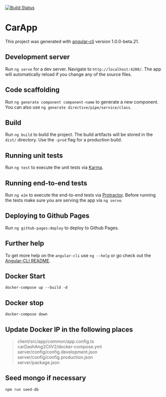 [![Build Status](https://travis-ci.org/gitwrecked/carDashAng2CliV2.svg?branch=master)](https://travis-ci.org/gitwrecked/carDashAng2CliV2)

# CarApp

This project was generated with [angular-cli](https://github.com/angular/angular-cli) version 1.0.0-beta.21.

## Development server
Run `ng serve` for a dev server. Navigate to `http://localhost:4200/`. The app will automatically reload if you change any of the source files.

## Code scaffolding

Run `ng generate component component-name` to generate a new component. You can also use `ng generate directive/pipe/service/class`.

## Build

Run `ng build` to build the project. The build artifacts will be stored in the `dist/` directory. Use the `-prod` flag for a production build.

## Running unit tests

Run `ng test` to execute the unit tests via [Karma](https://karma-runner.github.io).

## Running end-to-end tests

Run `ng e2e` to execute the end-to-end tests via [Protractor](http://www.protractortest.org/).
Before running the tests make sure you are serving the app via `ng serve`.

## Deploying to Github Pages

Run `ng github-pages:deploy` to deploy to Github Pages.

## Further help

To get more help on the `angular-cli` use `ng --help` or go check out the [Angular-CLI README](https://github.com/angular/angular-cli/blob/master/README.md).

## Docker Start  
`docker-compose up --build -d`  

## Docker stop  
`docker-compose down`  

## Update Docker IP in the following places  
> client/src/app/common/app.config.ts  
> carDashAng2CliV2/docker-compose.yml  
> server/config/config.development.json  
> server/config/config.production.json  
> server/package.json  

## Seed mongo if necessary  
`npm run seed-db`  

